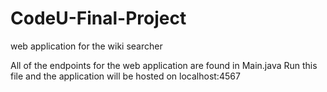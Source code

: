 # CodeU-Final-Project
web application for the wiki searcher

All of the endpoints for the web application are found in Main.java
Run this file and the application will be hosted on localhost:4567